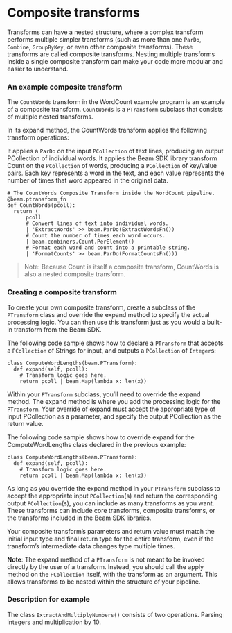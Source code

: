 # Composite transforms

Transforms can have a nested structure, where a complex transform performs multiple simpler transforms (such as more than one `ParDo`, `Combine`, `GroupByKey`, or even other composite transforms). These transforms are called composite transforms. Nesting multiple transforms inside a single composite transform can make your code more modular and easier to understand.

### An example composite transform

The `CountWords` transform in the WordCount example program is an example of a composite transform. `CountWords` is a `PTransform` subclass that consists of multiple nested transforms.

In its expand method, the CountWords transform applies the following transform operations:

It applies a `ParDo` on the input `PCollection` of text lines, producing an output PCollection of individual words.
It applies the Beam SDK library transform Count on the `PCollection` of words, producing a `PCollection` of key/value pairs. Each key represents a word in the text, and each value represents the number of times that word appeared in the original data.

```
# The CountWords Composite Transform inside the WordCount pipeline.
@beam.ptransform_fn
def CountWords(pcoll):
  return (
      pcoll
      # Convert lines of text into individual words.
      | 'ExtractWords' >> beam.ParDo(ExtractWordsFn())
      # Count the number of times each word occurs.
      | beam.combiners.Count.PerElement()
      # Format each word and count into a printable string.
      | 'FormatCounts' >> beam.ParDo(FormatCountsFn()))
```

> Note: Because Count is itself a composite transform, CountWords is also a nested composite transform.

### Creating a composite transform

To create your own composite transform, create a subclass of the `PTransform` class and override the expand method to specify the actual processing logic. You can then use this transform just as you would a built-in transform from the Beam SDK.

The following code sample shows how to declare a `PTransform` that accepts a `PCollection` of Strings for input, and outputs a `PCollection` of `Integer`s:

```
class ComputeWordLengths(beam.PTransform):
  def expand(self, pcoll):
    # Transform logic goes here.
    return pcoll | beam.Map(lambda x: len(x))
```

Within your `PTransform` subclass, you’ll need to override the expand method. The expand method is where you add the processing logic for the `PTransform`. Your override of expand must accept the appropriate type of input PCollection as a parameter, and specify the output PCollection as the return value.

The following code sample shows how to override expand for the ComputeWordLengths class declared in the previous example:

```
class ComputeWordLengths(beam.PTransform):
  def expand(self, pcoll):
    # Transform logic goes here.
    return pcoll | beam.Map(lambda x: len(x))
```

As long as you override the expand method in your `PTransform` subclass to accept the appropriate input `PCollection`(s) and return the corresponding output `PCollection`(s), you can include as many transforms as you want. These transforms can include core transforms, composite transforms, or the transforms included in the Beam SDK libraries.

Your composite transform’s parameters and return value must match the initial input type and final return type for the entire transform, even if the transform’s intermediate data changes type multiple times.

**Note**: The expand method of a `PTransform` is not meant to be invoked directly by the user of a transform. Instead, you should call the apply method on the `PCollection` itself, with the transform as an argument. This allows transforms to be nested within the structure of your pipeline.

### Description for example

The class `ExtractAndMultiplyNumbers()` consists of two operations. Parsing integers and multiplication by 10.
